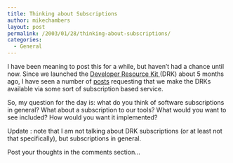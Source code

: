 ```yaml
---
title: Thinking about Subscriptions
author: mikechambers
layout: post
permalink: /2003/01/28/thinking-about-subscriptions/
categories:
  - General
---
```



I have been meaning to post this for a while, but haven&#8217;t had a chance until now. Since we launched the [Developer Resource Kit ][1](DRK) about 5 months ago, I have seen a number of [posts][2] requesting that we make the DRKs available via some sort of subscription based service.

So, my question for the day is: what do you think of software subscriptions in general? What about a subscription to our tools? What would you want to see included? How would you want it implemented?

Update : note that I am not talking about DRK subscriptions (or at least not that specifically), but subscriptions in general.

Post your thoughts in the comments section...

 [1]: http://www.macromedia.com/software/drk/
 [2]: http://groups.google.com/groups?hl=en&lr=&ie=UTF-8&oe=UTF-8&threadm=Xns92E6818D47A66mbrownmacromediacom%4010.208.4.99&rnum=2&prev=/groups%3Fhl%3Den%26lr%3D%26ie%3DUTF-8%26oe%3DUTF-8%26q%3Dmacromedia%2Bdrk%2Bsubscription%26btnG%3DGoogle%2BSearch